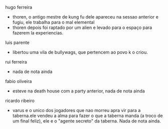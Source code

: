 hugo ferreira

  * thoren, o antigo mestre de kung fu dele apareceu na sessao anterior e fugiu, ele trabalha para o mal elemental
  * thoren depois foi raptado por um alien e levado para o espaço para fazerem la experiencias.

luis parente

  * libertou uma vila de bullywags, que pertencem ao povo k o criou. 

rui ferreira

  * nada de nota ainda

fabio oliveira

  * esteve na death house com a party anterior, nada de nota ainda

ricardo ribeiro

  * varus e o unico dos jogadores que nao morreu apra vir para a taberna.ele vendeu a alma para fazer o que a taberna manda (a troco de um final feliz), ele e o "agente secreto" da taberna. Nada de nota ainda.
























